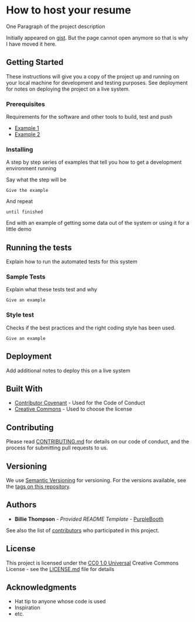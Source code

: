# How to host your resume

One Paragraph of the project description

Initially appeared on
[gist](https://gist.github.com/PurpleBooth/109311bb0361f32d87a2). But the page cannot open anymore so that is why I have moved it here.

## Getting Started

These instructions will give you a copy of the project up and running on
your local machine for development and testing purposes. See deployment
for notes on deploying the project on a live system.

### Prerequisites

Requirements for the software and other tools to build, test and push

- [Example 1](https://www.example.com)
- [Example 2](https://www.example.com)

### Installing

A step by step series of examples that tell you how to get a development
environment running

Say what the step will be

    Give the example

And repeat

    until finished

End with an example of getting some data out of the system or using it
for a little demo

## Running the tests

Explain how to run the automated tests for this system

### Sample Tests

Explain what these tests test and why

    Give an example

### Style test

Checks if the best practices and the right coding style has been used.

    Give an example

## Deployment

Add additional notes to deploy this on a live system

## Built With

- [Contributor Covenant](https://www.contributor-covenant.org/) - Used for the Code of Conduct
- [Creative Commons](https://creativecommons.org/) - Used to choose the license

## Contributing

Please read [CONTRIBUTING.md](CONTRIBUTING.md) for details on our code of conduct, and the process for submitting pull requests to us.

## Versioning

We use [Semantic Versioning](http://semver.org/) for versioning. For the versions available, see the [tags on this repository](https://github.com/PurpleBooth/a-good-readme-template/tags).

## Authors

- **Billie Thompson** - *Provided README Template* - [PurpleBooth](https://github.com/PurpleBooth)

See also the list of [contributors](https://github.com/PurpleBooth/a-good-readme-template/contributors) who participated in this project.

## License

This project is licensed under the [CC0 1.0 Universal](LICENSE.md) Creative Commons License - see the [LICENSE.md](LICENSE.md) file for details

## Acknowledgments

- Hat tip to anyone whose code is used
- Inspiration
- etc.

